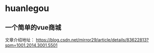 # huanlegou

<h2>一个简单的vue商城</h2>


文章介绍地址： https://blog.csdn.net/mirror29/article/details/83622813?spm=1001.2014.3001.5501

